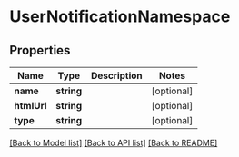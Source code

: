 # UserNotificationNamespace

## Properties

Name | Type | Description | Notes
------------ | ------------- | ------------- | -------------
**name** | **string** |  | [optional] 
**htmlUrl** | **string** |  | [optional] 
**type** | **string** |  | [optional] 

[[Back to Model list]](../../README.md#documentation-for-models) [[Back to API list]](../../README.md#documentation-for-api-endpoints) [[Back to README]](../../README.md)


